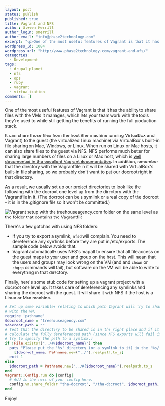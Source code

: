 ```yaml
---
layout: post
status: publish
published: true
title: Vagrant and NFS
author: Steven Merrill
author_login: smerrill
author_email: "info@phase2technology.com"
excerpt: "<p>One of the most useful features of Vagrant is that it has the ability to share files with the VMs it manages, which lets your team work with the tools they're used to while still getting the benefits of running the full production stack.</p>"
wordpress_id: 1084
wordpress_url: "http://www.phase2technology.com/vagrant-and-nfs/"
categories: 
  - Development
tags: 
  - drupal planet
  - nfs
  - ops
  - ruby
  - vagrant
  - virtualization
comments: []
---
```


One of the most useful features of Vagrant is that it has the ability to share files with the VMs it manages, which lets your team work with the tools they're used to while still getting the benefits of running the full production stack.

It can share those files from the host (the machine running VirtualBox and Vagrant) to the guest (the virtualized Linux machine) via VirtualBox's built-in file sharing on Mac, Windows, or Linux. When run on Linux or Mac hosts, it can also share files to the guest via NFS.  NFS performs much better for sharing large numbers of files on a Linux or Mac host, which is <a href="http://vagrantup.com/docs/nfs.html">well documented in the excellent Vagrant documentation</a>. In addition, remember that the directory with the Vagrantfile in it will be shared with VirtualBox's built-in file sharing, so we probably don't want to put our docroot right in that directory.

As a result, we usually set up our project directories to look like the following with the docroot one level up from the directory with the Vagrantfile in it. (The docroot can be a symlink or a real copy of the docroot - it is in the .gitignore file so it won't be committed.)

<img src="https://img.skitch.com/20111117-j5tdm5q6pw584sfnnafxrtawb8.jpg" alt="Vagrant setup with the treehouseagency.com folder on the same level as the folder that contains the Vagrantfile" />

There's a few gotchas with using NFS folders:
- If you try to export a symlink, <code>nfsd</code> will complain. You need to dereference any symlinks before they are put in /etc/exports. The sample code below avoids that.</li>
- Vagrant automatically uses NFS's mapall to ensure that all file access on the guest maps to your user and group on the host. This will mean that the users and groups may look wrong on the VM (and and <code>chown</code> or <code>chgrp</code> commands will fail), but software on the VM will be able to write to everything in that directory.

Finally, here's some stub code for setting up a vagrant project with a docroot one level up. It takes care of dereferencing any symlinks and sharing the docroot with the guest. It will share it with NFS if the host is a Linux or Mac machine.

```ruby
# Set up some variables relating to which path Vagrant will try to share
# with the VM.
require 'pathname'
$docroot_name = "treehouseagency.com"
$docroot_path = ""
# Test that the directory to be shared is in the right place and if it is,
# calculate the fully dereferenced path (since NFS exports will fail if you
# try to specify the path to a symlink.)
if !File.exists?("../#{$docroot_name}") then
  puts "Please put the '%s' directory (or a symlink to it) in the '%s/' directory." %
    [$docroot_name, Pathname.new("../").realpath.to_s]
  exit 1
else
  $docroot_path = Pathname.new("../#{$docroot_name}").realpath.to_s
end
Vagrant::Config.run do |config|
  # Add in the rest of your config here.
  config.vm.share_folder "tha-docroot", "/tha-docroot", $docroot_path, :nfs => (RUBY_PLATFORM =~ /linux/ or RUBY_PLATFORM =~ /darwin/)
end
```

Enjoy!
